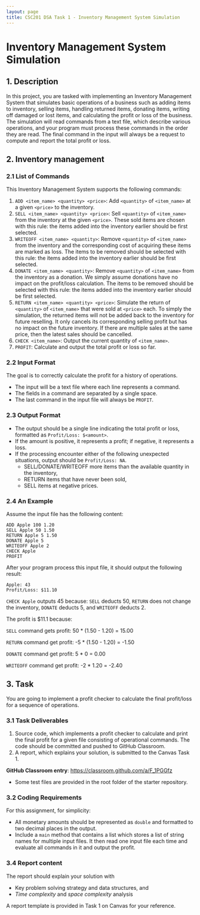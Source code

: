```yaml
---
layout: page
title: CSC201 DSA Task 1 - Inventory Management System Simulation
---
```


# Inventory Management System Simulation

## 1. Description

In this project, you are tasked with implementing an Inventory Management System that simulates basic operations of a business such as adding items to inventory, selling items, handling returned items, donating items, writing off damaged or lost items, and calculating the profit or loss of the business. The simulation will read commands from a text file, which describe various operations, and your program must process these commands in the order they are read. The final command in the input will always be a request to compute and report the total profit or loss.

## 2. Inventory management

### 2.1 List of Commands

This Inventory Management System supports the following commands:

1. `ADD <item_name> <quantity> <price>`: Add `<quantity>` of `<item_name>` at a given `<price>` to the inventory.
2. `SELL <item_name> <quantity> <price>`: Sell `<quantity>` of `<item_name>` from the inventory at the given `<price>`. These sold items are chosen with this rule: the items added into the inventory earlier should be first selected.
3. `WRITEOFF <item_name> <quantity>`: Remove `<quantity>` of `<item_name>` from the inventory and the corresponding cost of acquiring these items are marked as loss. The items to be removed should be selected with this rule: the items added into the inventory earlier should be first selected.
4. `DONATE <item_name> <quantity>`: Remove `<quantity>` of `<item_name>` from the inventory as a donation. We simply assume donations have no impact on the profit/loss calculation. The items to be removed should be selected with this rule: the items added into the inventory earlier should be first selected.
5. `RETURN <item_name> <quantity> <price>`: Simulate the return of `<quantity>` of `<item_name>` that were sold at `<price>` each. To simply the simulation, the returned items will not be added back to the inventory for future reselling. It only cancels its corresponding selling profit but has no impact on the future inventory. If there are multiple sales at the same price, then the latest sales should be cancelled.
6. `CHECK <item_name>`: Output the current quantity of `<item_name>`.
7. `PROFIT`: Calculate and output the total profit or loss so far.

### 2.2 Input Format

The goal is to correctly calculate the profit for a history of operations.

- The input will be a text file where each line represents a command.
- The fields in a command are separated by a single space.
- The last command in the input file will always be `PROFIT`.

### 2.3 Output Format

- The output should be a single line indicating the total profit or loss, formatted as `Profit/Loss: $<amount>`.
- If the amount is positive, it represents a profit; if negative, it represents a loss.
- If the processing encounter either of the following unexpected situations, output should be `Profit/Loss: NA`.
  - SELL/DONATE/WRITEOFF more items than the available quantity in the inventory, 
  - RETURN items that have never been sold,
  - SELL items at negative prices.

### 2.4 An Example

Assume the input file has the following content:

```
ADD Apple 100 1.20
SELL Apple 50 1.50
RETURN Apple 5 1.50
DONATE Apple 5
WRITEOFF Apple 2
CHECK Apple
PROFIT
```

After your program process this input file, it should output the following result:

```
Apple: 43
Profit/Loss: $11.10
```

`CHECK Apple` outputs 45 because: `SELL` deducts 50, `RETURN` does not change the inventory, `DONATE` deducts 5, and `WRITEOFF` deducts 2.

The profit is $11.1 because:

`SELL` command gets profit: 50 * (1.50 - 1.20) = 15.00

`RETURN` command get profit: -5 * (1.50 - 1.20) = -1.50

`DONATE` command get profit: 5 * 0 = 0.00

`WRITEOFF` command get profit: -2 * 1.20 = -2.40

## 3. Task

You are going to implement a profit checker to calculate the final profit/loss for a sequence of operations. 

### 3.1 Task Deliverables

1.   Source code, which implements a profit checker to calculate and print the final profit for a given file consisting of operational commands. The code should be committed and pushed to GitHub Classroom.
2.   A report, which explains your solution, is submitted to the Canvas Task 1. 

**GitHub Classroom entry**: <https://classroom.github.com/a/F_1PGGfz>

*   Some test files are provided in the root folder of the starter repository.

### 3.2 Coding Requirements

For this assignment, for simplicity:

*    All monetary amounts should be represented as `double` and formatted to two decimal places in the output.
*   Include a `main` method that contains a list which stores a list of string names for multiple input files. It then read one input file each time and evaluate all commands in it and output the profit.


### 3.4 Report content

The report should explain your solution with

*    Key problem solving strategy and data structures, and
*   *Time complexity* and *space complexity* analysis

A report template is provided in Task 1 on Canvas for your reference.
